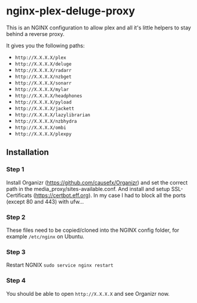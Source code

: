 nginx-plex-deluge-proxy
=======================

This is an NGINX configuration to allow plex and all it's little helpers to stay behind a reverse proxy.

It gives you the following paths:

* `http://X.X.X.X/plex`
* `http://X.X.X.X/deluge`
* `http://X.X.X.X/radarr`
* `http://X.X.X.X/nzbget`
* `http://X.X.X.X/sonarr`
* `http://X.X.X.X/mylar`
* `http://X.X.X.X/headphones`
* `http://X.X.X.X/pyload`
* `http://X.X.X.X/jackett`
* `http://X.X.X.X/lazylibrarian`
* `http://X.X.X.X/nzbhydra`
* `http://X.X.X.X/ombi`
* `http://X.X.X.X/plexpy`

## Installation

### Step 1

Install Organizr (https://github.com/causefx/Organizr) and set the correct path in the media_proxy/sites-available.conf. And install and setup SSL-Certificats (https://certbot.eff.org).
In my case I had to block all the ports (except 80 and 443) with ufw...

### Step 2

These files need to be copied/cloned into the NGINX config folder, for example `/etc/nginx` on Ubuntu.

### Step 3

Restart NGNIX `sudo service nginx restart`

### Step 4

You should be able to open `http://X.X.X.X` and see Organizr now.
